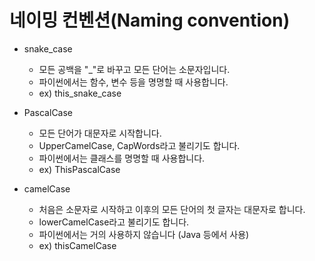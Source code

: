 # 네이밍 컨벤션(Naming convention)

- snake_case

    - 모든 공백을 "_"로 바꾸고 모든 단어는 소문자입니다.
    - 파이썬에서는 함수, 변수 등을 명명할 때 사용합니다.
    - ex) this_snake_case

- PascalCase

    - 모든 단어가 대문자로 시작합니다.
    - UpperCamelCase, CapWords라고 불리기도 합니다.
    - 파이썬에서는 클래스를 명명할 때 사용합니다.
    - ex) ThisPascalCase

- camelCase

    - 처음은 소문자로 시작하고 이후의 모든 단어의 첫 글자는 대문자로 합니다.
    - lowerCamelCase라고 불리기도 합니다.
    - 파이썬에서는 거의 사용하지 않습니다 (Java 등에서 사용)
    - ex) thisCamelCase

